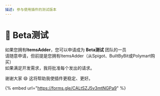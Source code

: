 ```yaml
---
描述: 参与使用插件的测试版本
---
```


# 🧪 Beta测试

如果您拥有**ItemsAdder**，您可以申请成为 **Beta测试** 团队的一员\
请随意申请，但前提是您拥有ItemsAdder（从Spigot、BuiltByBit或Polymart购买）\
如果满足开发需求，我将批准每个发出的请求。

谢谢大家 :smile: 这将帮助我使插件更稳定、更好。

{% embed url="https://forms.gle/CALtSZJ5v3mtNGPa9" %}

